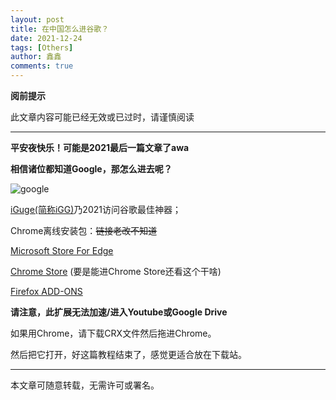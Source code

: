 ```yaml
---
layout: post
title: 在中国怎么进谷歌？
date: 2021-12-24
tags: [Others]
author: 鑫鑫
comments: true
---
```




**阅前提示**

此文章内容可能已经无效或已过时，请谨慎阅读

---

**平安夜快乐！可能是2021最后一篇文章了awa**

**相信诸位都知道Google，那怎么进去呢？**

![google](https://user-images.githubusercontent.com/82391092/147354062-4bc19e59-bbc8-487a-b02e-1ee0133a043d.png)

[iGuge(简称iGG)](/goto?link=https://igghelper.com/)乃2021访问谷歌最佳神器；

Chrome离线安装包：~~链接老改不知道~~

[Microsoft Store For Edge](/goto?link=https://microsoftedge.microsoft.com/addons/detail/igg%E8%B0%B7%E6%AD%8C%E5%AD%A6%E6%9C%AF%E5%8A%A9%E6%89%8B/mchibleoefileemjfghfejaggonplmmg)

[Chrome Store](/goto?link=https://chrome.google.com/webstore/detail/ncldcbhpeplkfijdhnoepdgdnmjkckij) (要是能进Chrome Store还看这个干啥)

[Firefox ADD-ONS](/goto?link=https://addons.mozilla.org/zh-CN/firefox/addon/iguge/)

**请注意，此扩展无法加速/进入Youtube或Google Drive**

如果用Chrome，请下载CRX文件然后拖进Chrome。

然后把它打开，好这篇教程结束了，感觉更适合放在下载站。

---

本文章可随意转载，无需许可或署名。
